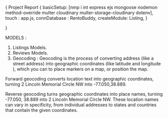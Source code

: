 {
    Project Report {
        basicSetup: [nmp i int express ejs mongoose nodemon method-override multer cloudinary multer-storage-cloudinary dotenv],
        touch : app.js,
        connDatabase : RentoBuddy,
        createModule: Listing,
    }


}

MODELS : 

1. Listings Models.
2. Reviews Models.
3. Geocoding : Geocoding is the process of converting address (like a street address) into geographic coordinates (like latitude and longitude ), which you can to place markers on a map, or position the map.

Forward geocoding converts location text into geographic coordinates, turning 2 Lincoln Memorial Circle NW into -77.050,38.889.

Reverse geocoding turns geographic coordinates into place names, turning -77.050, 38.889 into 2 Lincoln Memorial Circle NW. These location names can vary in specificity, from individual addresses to states and countries that contain the given coordinates.



<!-- <script>
  const mapToken = "<%= process.env.MAP_TOKEN %>";
  const coordinates = "<%- JSON.stringify(listing.geometry.coordinates) %>";

</script> -->